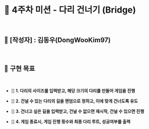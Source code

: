 # 🌉 4주차 미션 - 다리 건너기 (Bridge)

<br>

## 👦 [작성자] : 김동우(DongWooKim97)

<br>

## 🎯 구현 목표

<br>

- [] **1. 다리의 사이즈를 입력받고, 해당 크기의 다리를 만들어 게임을 진행**

- [] **2. 건널 수 있는 다리의 길을 랜덤으로 정하고, 이에 맞게 건너도록 유도**

- [] **3. 건너고 싶은 길을 입력받고, 건널 수 없으면 재시작, 건널 수 있으면 진행**

- [] **4. 게임 종료시, 게임 진행 횟수와 최종 다리 루트, 성공여부를 출력**
